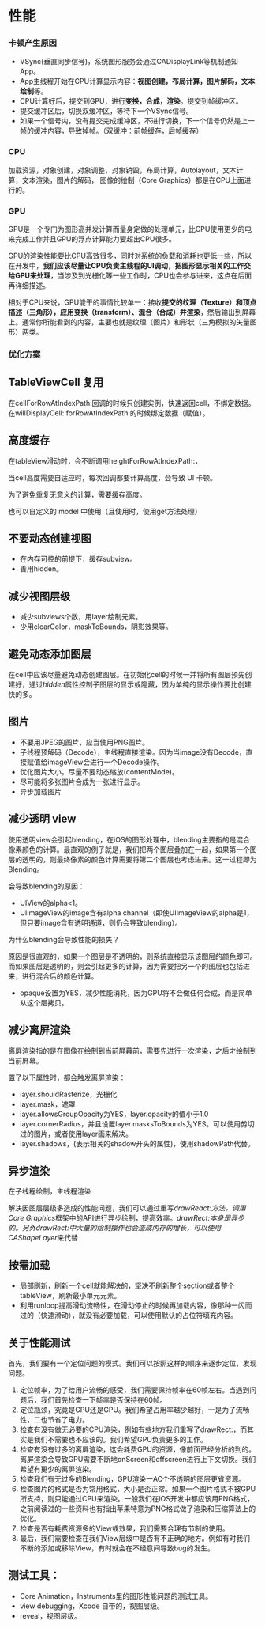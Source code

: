 # 性能

### 卡顿产生原因

* VSync(垂直同步信号)，系统图形服务会通过CADisplayLink等机制通知App。
* App主线程开始在CPU计算显示内容：**视图创建，布局计算，图片解码，文本绘制**等。
* CPU计算好后，提交到GPU，进行**变换，合成，渲染**。提交到帧缓冲区。
* 提交缓冲区后，切换双缓冲区，等待下一个VSync信号。
* 如果一个信号内，没有提交完成缓冲区，不进行切换，下一个信号仍然是上一帧的缓冲内容，导致掉帧。（双缓冲：前帧缓存，后帧缓存）

### CPU

加载资源，对象创建，对象调整，对象销毁，布局计算，Autolayout，文本计算，文本渲染，图片的解码， 图像的绘制（Core Graphics）都是在CPU上面进行的。

### GPU

GPU是一个专门为图形高并发计算而量身定做的处理单元，比CPU使用更少的电来完成工作并且GPU的浮点计算能力要超出CPU很多。

GPU的渲染性能要比CPU高效很多，同时对系统的负载和消耗也更低一些，所以在开发中，**我们应该尽量让CPU负责主线程的UI调动，把图形显示相关的工作交给GPU来处理**，当涉及到光栅化等一些工作时，CPU也会参与进来，这点在后面再详细描述。

相对于CPU来说，GPU能干的事情比较单一：接收**提交的纹理（Texture）和顶点描述（三角形），应用变换（transform）、混合（合成）并渲染**，然后输出到屏幕上。通常你所能看到的内容，主要也就是纹理（图片）和形状（三角模拟的矢量图形）两类。

### 优化方案

## **TableViewCell 复用**

在cellForRowAtIndexPath:回调的时候只创建实例，快速返回cell，不绑定数据。在willDisplayCell: forRowAtIndexPath:的时候绑定数据（赋值）。

## **高度缓存**

在tableView滑动时，会不断调用heightForRowAtIndexPath:，

当cell高度需要自适应时，每次回调都要计算高度，会导致 UI 卡顿。

为了避免重复无意义的计算，需要缓存高度。

也可以自定义的 model 中使用（且使用时，使用get方法处理）

## **不要动态创建视图**

- 在内存可控的前提下，缓存subview。
- 善用hidden。

## **减少视图层级**

- 减少subviews个数，用layer绘制元素。
- 少用clearColor，maskToBounds，阴影效果等。

## 避免动态添加图层

在cell中应该尽量避免动态创建图层。在初始化cell的时候一并将所有图层预先创建好，通过*hidden*属性控制子图层的显示或隐藏，因为单纯的显示操作要比创建快的多。

## **图片**

- 不要用JPEG的图片，应当使用PNG图片。
- 子线程预解码（Decode），主线程直接渲染。因为当image没有Decode，直接赋值给imageView会进行一个Decode操作。
- 优化图片大小，尽量不要动态缩放(contentMode)。
- 尽可能将多张图片合成为一张进行显示。
- 异步加载图片

## **减少透明 view**

使用透明view会引起blending，在iOS的图形处理中，blending主要指的是混合像素颜色的计算。最直观的例子就是，我们把两个图层叠加在一起，如果第一个图层的透明的，则最终像素的颜色计算需要将第二个图层也考虑进来。这一过程即为Blending。

会导致blending的原因：

- UIView的alpha<1。
- UIImageView的image含有alpha channel（即使UIImageView的alpha是1，但只要image含有透明通道，则仍会导致blending）。

为什么blending会导致性能的损失？

原因是很直观的，如果一个图层是不透明的，则系统直接显示该图层的颜色即可。而如果图层是透明的，则会引起更多的计算，因为需要把另一个的图层也包括进来，进行混合后的颜色计算。

- opaque设置为YES，减少性能消耗，因为GPU将不会做任何合成，而是简单从这个层拷贝。

## **减少离屏渲染**

离屏渲染指的是在图像在绘制到当前屏幕前，需要先进行一次渲染，之后才绘制到当前屏幕。

置了以下属性时，都会触发离屏渲染：

- layer.shouldRasterize，光栅化
- layer.mask，遮罩
- layer.allowsGroupOpacity为YES，layer.opacity的值小于1.0
- layer.cornerRadius，并且设置layer.masksToBounds为YES。可以使用剪切过的图片，或者使用layer画来解决。
- layer.shadows，(表示相关的shadow开头的属性)，使用shadowPath代替。

## **异步渲染**

在子线程绘制，主线程渲染

解决因图层层级多造成的性能问题，我们可以通过重写*drawReact:*方法，调用*Core Graphics*框架中的API进行异步绘制，提高效率。*drawRect:*本身是异步的。另外*drawRect:*中大量的绘制操作也会造成内存的增长，可以使用*CAShapeLayer*来代替

## **按需加载**

- 局部刷新，刷新一个cell就能解决的，坚决不刷新整个section或者整个tableView，刷新最小单元元素。
- 利用runloop提高滑动流畅性，在滑动停止的时候再加载内容，像那种一闪而过的（快速滑动），就没有必要加载，可以使用默认的占位符填充内容。

## **关于性能测试**

首先，我们要有一个定位问题的模式。我们可以按照这样的顺序来逐步定位，发现问题。

1. 定位帧率，为了给用户流畅的感受，我们需要保持帧率在60帧左右。当遇到问题后，我们首先检查一下帧率是否保持在60帧。
2. 定位瓶颈，究竟是CPU还是GPU。我们希望占用率越少越好，一是为了流畅性，二也节省了电力。
3. 检查有没有做无必要的CPU渲染，例如有些地方我们重写了drawRect:，而其实是我们不需要也不应该的。我们希望GPU负责更多的工作。
4. 检查有没有过多的离屏渲染，这会耗费GPU的资源，像前面已经分析的到的。离屏渲染会导致GPU需要不断地onScreen和offscreen进行上下文切换。我们希望有更少的离屏渲染。
5. 检查我们有无过多的Blending，GPU渲染一AC个不透明的图层更省资源。
6. 检查图片的格式是否为常用格式，大小是否正常。如果一个图片格式不被GPU所支持，则只能通过CPU来渲染。一般我们在iOS开发中都应该用PNG格式，之前阅读过的一些资料也有指出苹果特意为PNG格式做了渲染和压缩算法上的优化。
7. 检查是否有耗费资源多的View或效果，我们需要合理有节制的使用。
8. 最后，我们需要检查在我们View层级中是否有不正确的地方。例如有时我们不断的添加或移除View，有时就会在不经意间导致bug的发生。

## **测试工具：**

- Core Animation，Instruments里的图形性能问题的测试工具。
- view debugging，Xcode 自带的，视图层级。
- reveal，视图层级。
